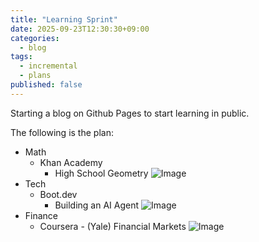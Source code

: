 ```yaml
---
title: "Learning Sprint"
date: 2025-09-23T12:30:30+09:00
categories:
  - blog
tags:
  - incremental
  - plans
published: false
---
```


Starting a blog on Github Pages to start learning in public.

The following is the plan:

* Math
  * Khan Academy
    * High School Geometry
![Image](/images/2025-09-23-Khan-Geometry.png)
* Tech
  * Boot.dev
    * Building an AI Agent
![Image](/images/2025-09-23-BootDev.png)
* Finance
  * Coursera - (Yale) Financial Markets
![Image](/images/2025-09-23-Coursera-Yale.png)
